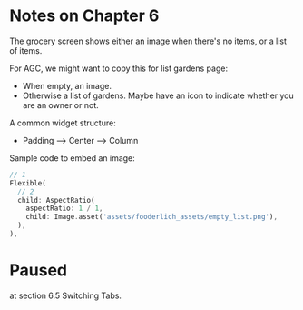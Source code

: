 # Notes on Chapter 6

The grocery screen shows either an image when there's no items, or a list of items.

For AGC, we might want to copy this for list gardens page:
  * When empty, an image.
  * Otherwise a list of gardens. Maybe have an icon to indicate whether you are an owner or not.

A common widget structure:
  * Padding --> Center --> Column

Sample code to embed an image:

```dart
// 1
Flexible(
  // 2
  child: AspectRatio(
    aspectRatio: 1 / 1,
    child: Image.asset('assets/fooderlich_assets/empty_list.png'),
  ),
),

```

# Paused

at section 6.5 Switching Tabs.